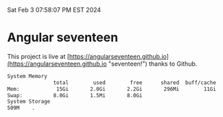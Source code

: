 Sat Feb  3 07:58:07 PM EST 2024

# Angular seventeen


This project is live at [https://angularseventeen.github.io](https://angularseventeen.github.io "seventeen!") thanks to Github.

```bash
System Memory
               total        used        free      shared  buff/cache   available
Mem:            15Gi       2.0Gi       2.2Gi       296Mi        11Gi        13Gi
Swap:          8.0Gi       1.5Mi       8.0Gi
System Storage
509M	.
